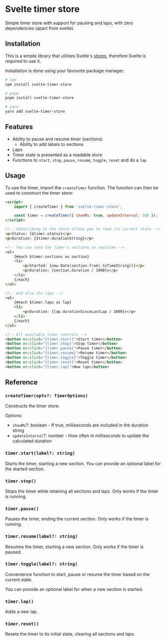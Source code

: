 # Svelte timer store

Simple timer store with support for pausing and laps, with zero dependencies (apart from svelte).

## Installation

This is a simple library that utilises Svelte's [stores](https://svelte.dev/tutorial/writable-stores), therefore Svelte is required to use it.

Installation is done using your favourite package manager:

```bash
# npm
npm install svelte-timer-store

# pnpm
pnpm install svelte-timer-store

# yarn
yarn add svelte-timer-store
```

## Features

- Ability to pause and resume timer (sections)
  - Ability to add labels to sections
- Laps
- Timer state is presented as a readable store
- Functions to `start`, `stop`, `pause`, `resume`, `toggle`, `reset` and do a `lap`

## Usage

To use the timer, import the `createTimer` function. The function can then be used to construct the timer store:

```html
<script>
	import { createTimer } from 'svelte-timer-store';

	const timer = createTimer({ showMs: true, updateInterval: 100 });
</script>

<!-- Subscribing to the store allows you to read its current state -->
<p>Status: {$timer.status}</p>
<p>Duration: {$timer.durationString}</p>

<!-- You can read the timer's sections in realtime -->
<ul>
	{#each $timer.sections as section}
	<li>
		<p>Started: {new Date(section.from).toTimeString()}</p>
		<p>Duration: {section.duration / 1000}s</p>
	</li>
	{/each}
</ul>

<!-- And also the laps -->
<ul>
	{#each $timer.laps as lap}
	<li>
		<p>Duration: {lap.durationSinceLastLap / 1000}s</p>
	</li>
	{/each}
</ul>

<!-- All available timer controls -->
<button on:click="{timer.start}">Start timer</button>
<button on:click="{timer.stop}">Stop timer</button>
<button on:click="{timer.pause}">Pause timer</button>
<button on:click="{timer.resume}">Resume timer</button>
<button on:click="{timer.toggle}">Toggle timer</button>
<button on:click="{timer.reset}">Reset timer</button>
<button on:click="{timer.lap}">New lap</button>
```

## Reference

### `createTimer(opts?: TimerOptions)`

Constructs the timer store.

Options:

- `showMs`?: boolean - If true, milliseconds are included in the duration string
- `updateInterval`?: number - How often in milliseconds to update the calculated duration

### `timer.start(label?: string)`

Starts the timer, starting a new section.
You can provide an optional label for the started section.

### `timer.stop()`

Stops the timer while retaining all sections and laps. Only works if the timer is running.

### `timer.pause()`

Pauses the timer, ending the current section. Only works if the timer is running.

### `timer.resume(label?: string)`

Resumes the timer, starting a new section. Only works if the timer is paused.

### `timer.toggle(label?: string)`

Convenience function to start, pause or resume the timer based on the current state.

You can provide an optional label for when a new section is started.

### `timer.lap()`

Adds a new lap.

### `timer.reset()`

Resets the timer to its initial state, clearing all sections and laps.

```

```
